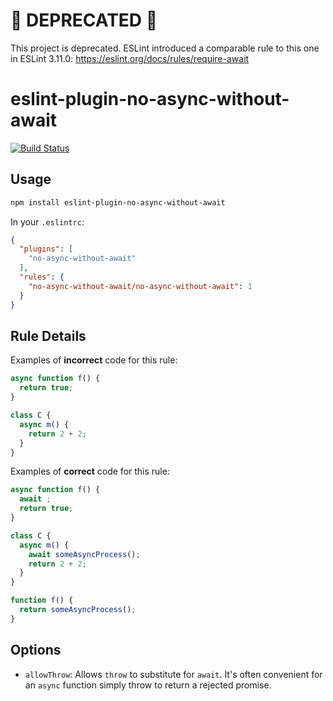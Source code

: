 # :rotating_light: DEPRECATED :rotating_light:

This project is deprecated. ESLint introduced a comparable rule to this one in ESLint 3.11.0: https://eslint.org/docs/rules/require-await

# eslint-plugin-no-async-without-await

[![Build Status](https://travis-ci.org/zertosh/eslint-plugin-no-async-without-await.svg?branch=master)](https://travis-ci.org/zertosh/eslint-plugin-no-async-without-await)

## Usage

```sh
npm install eslint-plugin-no-async-without-await
```

In your `.eslintrc`:

```json
{
  "plugins": [
    "no-async-without-await"
  ],
  "rules": {
    "no-async-without-await/no-async-without-await": 1
  }
}
```

## Rule Details

Examples of **incorrect** code for this rule:

```js
async function f() {
  return true;
}

class C {
  async m() {
    return 2 + 2;
  }
}
```

Examples of **correct** code for this rule:

```js
async function f() {
  await ;
  return true;
}

class C {
  async m() {
    await someAsyncProcess();
    return 2 + 2;
  }
}

function f() {
  return someAsyncProcess();
}
```

## Options

* `allowThrow`: Allows `throw` to substitute for `await`. It's often convenient for an `async` function simply throw to return a rejected promise.
